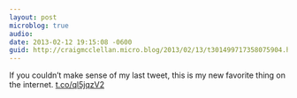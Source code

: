 ```yaml
---
layout: post
microblog: true
audio: 
date: 2013-02-12 19:15:08 -0600
guid: http://craigmcclellan.micro.blog/2013/02/13/t301499717358075904.html
---
```

If you couldn’t make sense of my last tweet, this is my new favorite thing on the internet.  [t.co/ql5jqzV2](http://t.co/ql5jqzV2)
